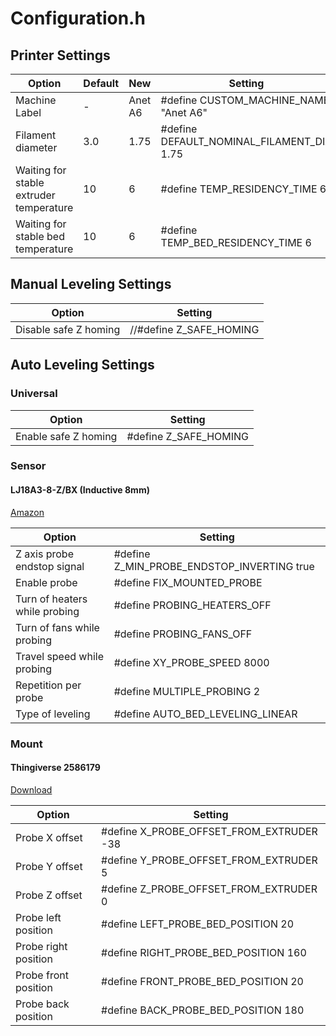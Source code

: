 # Configuration.h

## Printer Settings

Option                                  | Default       | New       | Setting 
--------------------------------------- | ------------- | --------- | -----------
Machine Label                           | -             | Anet A6   | #define CUSTOM_MACHINE_NAME "Anet A6"
Filament diameter                       | 3.0           | 1.75      | #define DEFAULT_NOMINAL_FILAMENT_DIA 1.75
Waiting for stable extruder temperature | 10            | 6         | #define TEMP_RESIDENCY_TIME 6
Waiting for stable bed temperature      | 10            | 6         | #define TEMP_BED_RESIDENCY_TIME 6


## Manual Leveling Settings

Option                                  | Setting 
--------------------------------------- | -----------------------
Disable safe Z homing                   | //#define Z_SAFE_HOMING


## Auto Leveling Settings

### Universal

Option                                  | Setting 
--------------------------------------- | -----------------------
Enable safe Z homing                    | #define Z_SAFE_HOMING

### Sensor

#### LJ18A3-8-Z/BX (Inductive 8mm)

[Amazon](http://amzn.to/2I8QVjB)

Option                                  | Setting 
--------------------------------------- | -----------------------
Z axis probe endstop signal             | #define Z_MIN_PROBE_ENDSTOP_INVERTING true
Enable probe                            | #define FIX_MOUNTED_PROBE
Turn of heaters while probing           | #define PROBING_HEATERS_OFF
Turn of fans while probing              | #define PROBING_FANS_OFF
Travel speed while probing              | #define XY_PROBE_SPEED 8000
Repetition per probe                    | #define MULTIPLE_PROBING 2
Type of leveling                        | #define AUTO_BED_LEVELING_LINEAR


### Mount
 
#### Thingiverse 2586179

[Download](https://www.thingiverse.com/thing:2586179)

Option                                  | Setting 
--------------------------------------- | -----------------------
Probe X offset                          | #define X_PROBE_OFFSET_FROM_EXTRUDER -38
Probe Y offset                          | #define Y_PROBE_OFFSET_FROM_EXTRUDER   5
Probe Z offset                          | #define Z_PROBE_OFFSET_FROM_EXTRUDER   0
Probe left position                     | #define LEFT_PROBE_BED_POSITION 20
Probe right position                    | #define RIGHT_PROBE_BED_POSITION 160
Probe front position                    | #define FRONT_PROBE_BED_POSITION 20
Probe back position                     | #define BACK_PROBE_BED_POSITION 180

